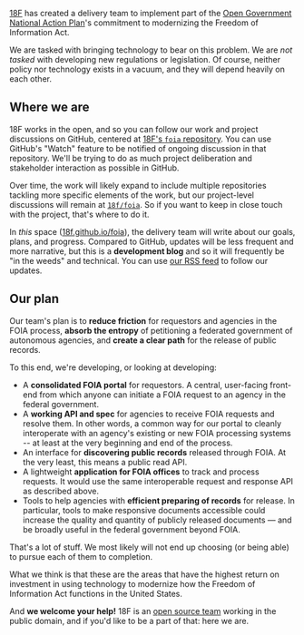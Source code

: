 [18F](https://18f.gsa.gov) has created a delivery team to implement part of the [Open Government National Action Plan](http://www.whitehouse.gov/sites/default/files/docs/us_national_action_plan_6p.pdf)'s commitment to modernizing the Freedom of Information Act.

We are tasked with bringing technology to bear on this problem. We are *not tasked* with developing new regulations or legislation. Of course, neither policy nor technology exists in a vacuum, and they will depend heavily on each other.


## Where we are

18F works in the open, and so you can follow our work and project discussions on GitHub, centered at [18F's `foia` repository](https://github.com/18f/foia). You can use GitHub's "Watch" feature to be notified of ongoing discussion in that repository. We'll be trying to do as much project deliberation and stakeholder interaction as possible in GitHub.

Over time, the work will likely expand to include multiple repositories tackling more specific elements of the work, but our project-level discussions will remain at [`18f/foia`](https://github.com/18f/foia). So if you want to keep in close touch with the project, that's where to do it.

In *this* space ([18f.github.io/foia](https://18f.github.io/foia/)), the delivery team will write about our goals, plans, and progress. Compared to GitHub, updates will be less frequent and more narrative, but this is a **development blog** and so it will frequently be "in the weeds" and technical. You can use [our RSS feed](http://18f.github.io/foia/feed/) to follow our updates.


## Our plan

Our team's plan is to **reduce friction** for requestors and agencies in the FOIA process, **absorb the entropy** of petitioning a federated government of autonomous agencies, and **create a clear path** for the release of public records.

To this end, we're developing, or looking at developing:

* A **consolidated FOIA portal** for requestors. A central, user-facing front-end from which anyone can initiate a FOIA request to an agency in the federal government.
* A **working API and spec** for agencies to receive FOIA requests and resolve them. In other words, a common way for our portal to cleanly interoperate with an agency's existing or new FOIA processing systems -- at least at the very beginning and end of the process.
* An interface for **discovering public records** released through FOIA. At the very least, this means a public read API.
* A lightweight **application for FOIA offices** to track and process requests. It would use the same interoperable request and response API as described above.
* Tools to help agencies with **efficient preparing of records** for release. In particular, tools to make responsive documents accessible could increase the quality and quantity of publicly released documents &mdash; and be broadly useful in the federal government beyond FOIA.

That's a lot of stuff. We most likely will not end up choosing (or being able) to pursue each of them to completion.

What we think is that these are the areas that have the highest return on investment in using technology to modernize how the Freedom of Information Act functions in the United States.

And **we welcome your help!** 18F is an [open source team](#) working in the public domain, and if you'd like to be a part of that: here we are.
